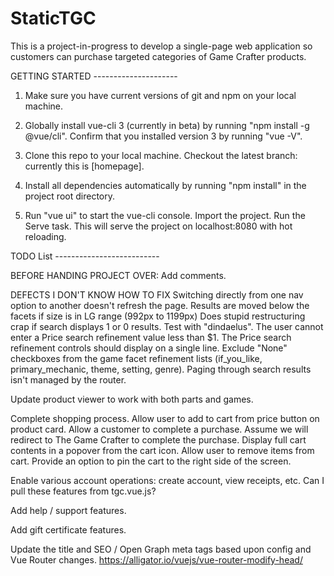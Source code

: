 # StaticTGC
This is a project-in-progress to develop a single-page web application so customers can purchase targeted categories of Game Crafter products.

GETTING STARTED ---------------------

1. Make sure you have current versions of git and npm on your local machine.

2. Globally install vue-cli 3 (currently in beta) by running "npm install -g @vue/cli". Confirm that you installed version 3 by running "vue -V".

3. Clone this repo to your local machine. Checkout the latest branch: currently this is [homepage].

4. Install all dependencies automatically by running "npm install" in the project root directory.

5. Run "vue ui" to start the vue-cli console. Import the project. Run the Serve task. This will serve the project on localhost:8080 with hot reloading.

TODO List --------------------------

BEFORE HANDING PROJECT OVER:
  Add comments.

DEFECTS I DON'T KNOW HOW TO FIX
  Switching directly from one nav option to another doesn't refresh the page.
  Results are moved below the facets if size is in LG range (992px to 1199px)
  Does stupid restructuring crap if search displays 1 or 0 results. Test with "dindaelus".
  The user cannot enter a Price search refinement value less than $1.
  The Price search refinement controls should display on a single line.
  Exclude "None" checkboxes from the game facet refinement lists (if_you_like, primary_mechanic, theme, setting, genre).
  Paging through search results isn't managed by the router.

Update product viewer to work with both parts and games.

Complete shopping process.
  Allow user to add to cart from price button on product card.
  Allow a customer to complete a purchase.
    Assume we will redirect to The Game Crafter to complete the purchase.
  Display full cart contents in a popover from the cart icon.
  Allow user to remove items from cart.
  Provide an option to pin the cart to the right side of the screen.

Enable various account operations: create account, view receipts, etc.
  Can I pull these features from tgc.vue.js?

Add help / support features.

Add gift certificate features.

Update the title and SEO / Open Graph meta tags based upon config and Vue Router changes. https://alligator.io/vuejs/vue-router-modify-head/
